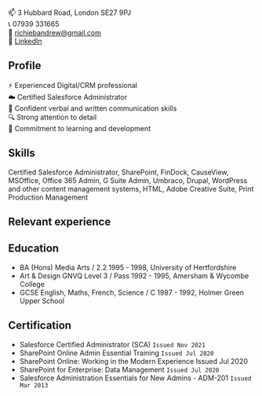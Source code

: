 📫 3 Hubbard Road, London SE27 9PJ  
📞 07939 331665  
📨 [richiebandrew@gmail.com](mailto:richiebandrew@gmail.com)  
🔗 [LinkedIn](https://www.linkedin.com/in/richardandrew75/)

## Profile

⚡ Experienced Digital/CRM professional  
☁️ Certified Salesforce Administrator  
👋 Confident verbal and written communication skills  
🔍 Strong attention to detail  
🌱 Commitment to learning and development

## Skills

Certified Salesforce Administrator, SharePoint, FinDock, CauseView, MSOffice, Office 365 Admin, G Suite Admin, Umbraco, Drupal, WordPress and other content management systems, HTML, Adobe Creative Suite, Print Production Management

## Relevant experience

## Education

* BA (Hons) Media Arts / 2.2 1995 - 1998,  University of Hertfordshire
* Art & Design GNVQ Level 3 / Pass 1992 - 1995,  Amersham & Wycombe College
* GCSE English, Maths, French, Science / C 1987 - 1992, Holmer Green Upper School

## Certification

* Salesforce Certified Administrator (SCA) `Issued Nov 2021`
* SharePoint Online Admin Essential Training `Issued Jul 2020`
* SharePoint Online: Working in the Modern Experience Issued Jul 2020
* SharePoint for Enterprise: Data Management `Issued Jul 2020`
* Salesforce Administration Essentials for New Admins - ADM-201 `Issued Mar 2013`